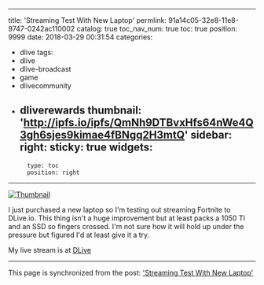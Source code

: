 
---
title: 'Streaming Test With New Laptop'
permlink: 91a14c05-32e8-11e8-9747-0242ac110002
catalog: true
toc_nav_num: true
toc: true
position: 9999
date: 2018-03-29 00:31:54
categories:
- dlive
tags:
- dlive
- dlive-broadcast
- game
- dlivecommunity
- dliverewards
thumbnail: 'http://ipfs.io/ipfs/QmNh9DTBvxHfs64nWe4Q3gh6sjes9kimae4fBNgq2H3mtQ'
sidebar:
    right:
        sticky: true
widgets:
    -
        type: toc
        position: right
---


[![Thumbnail](http://ipfs.io/ipfs/QmNh9DTBvxHfs64nWe4Q3gh6sjes9kimae4fBNgq2H3mtQ)](https://dlive.io/livestream/patrickulrich/91a14c05-32e8-11e8-9747-0242ac110002)

I just purchased a new laptop so I'm testing out streaming Fortnite to DLive.io. This thing isn't a huge improvement but at least packs a 1050 TI and an SSD so fingers crossed. I'm not sure how it will hold up under the pressure but figured I'd at least give it a try.

My live stream is at [DLive](https://dlive.io/livestream/patrickulrich/91a14c05-32e8-11e8-9747-0242ac110002)

- - -

This page is synchronized from the post: ['Streaming Test With New Laptop'](https://steemit.com/@patrickulrich/91a14c05-32e8-11e8-9747-0242ac110002)
